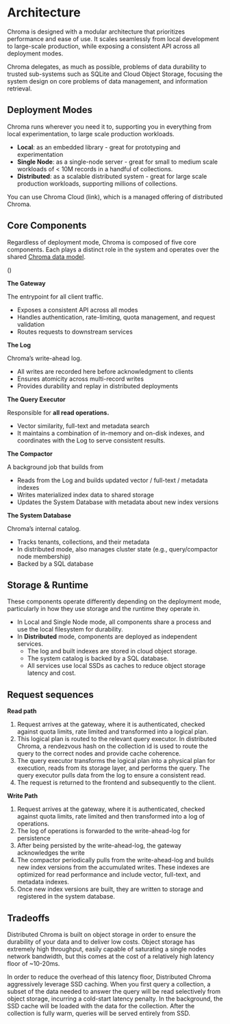 # Architecture

Chroma is designed with a modular architecture that prioritizes performance and ease of use. It scales seamlessly from local development to large-scale production, while exposing a consistent API across all deployment modes.

Chroma delegates, as much as possible, problems of data durability to trusted sub-systems such as SQLite and Cloud Object Storage, focusing the system design on core problems of data management, and information retrieval.

## Deployment Modes

Chroma runs wherever you need it to, supporting you in everything from local experimentation, to large scale production workloads.

- **Local**: as an embedded library - great for prototyping and experimentation
- **Single Node**: as a single-node server - great for small to medium scale workloads of < 10M records in a handful of collections.
- **Distributed**: as a scalable distributed system - great for large scale production workloads, supporting millions of collections.

You can use Chroma Cloud (link), which is a managed offering of distributed Chroma.

## Core Components

Regardless of deployment mode, Chroma is composed of five core components. Each plays a distinct role in the system and operates over the shared [Chroma data model](../overview/data-model.md).

(<INSERT DIAGRAM>)

**The Gateway**

The entrypoint for all client traffic.

- Exposes a consistent API across all modes
- Handles authentication, rate-limiting, quota management, and request validation
- Routes requests to downstream services

**The Log**

Chroma’s write-ahead log.

- All writes are recorded here before acknowledgment to clients
- Ensures atomicity across multi-record writes
- Provides durability and replay in distributed deployments


**The Query Executor**

Responsible for **all read operations.**

- Vector similarity, full-text and metadata search
- It maintains a combination of in-memory and on-disk indexes, and coordinates with the Log to serve consistent results.

**The Compactor**

A background job that builds from

- Reads from the Log and builds updated vector / full-text / metadata indexes
- Writes materialized index data to shared storage
- Updates the System Database with metadata about new index versions

**The System Database**

Chroma’s internal catalog.

- Tracks tenants, collections, and their metadata
- In distributed mode, also manages cluster state (e.g., query/compactor node membership)
- Backed by a SQL database

## **Storage & Runtime**

These components operate differently depending on the deployment mode, particularly in how they use storage and the runtime they operate in.

- In Local and Single Node mode, all components share a process and use the local filesystem for durability.
- In **Distributed** mode, components are deployed as independent services.
    - The log and built indexes are stored in cloud object storage.
    - The system catalog is backed by a SQL database.
    - All services use local SSDs as caches to reduce object storage latency and cost.

## Request sequences

**Read path**

<INSERT DIAGRAM>

1. Request arrives at the gateway, where it is authenticated, checked against quota limits, rate limited and transformed into a logical plan.
2. This logical plan is routed to the relevant query executor. In distributed Chroma, a rendezvous hash on the collection id is used to route the query to the correct nodes and provide cache coherence.
3. The query executor transforms the logical plan into a physical plan for execution, reads from its storage layer, and performs the query. The query executor pulls data from the log to ensure a consistent read.
4. The request is returned to the frontend and subsequently to the client.

**Write Path**

<INSERT DIAGRAM>

1. Request arrives at the gateway, where it is authenticated, checked against quota limits, rate limited and then transformed into a log of operations.
2. The log of operations is forwarded to the write-ahead-log for persistence
3. After being persisted by the write-ahead-log, the gateway acknowledges the write
4. The compactor periodically pulls from the write-ahead-log and builds new index versions from the accumulated writes. These indexes are optimized for read performance and include vector, full-text, and metadata indexes.
5. Once new index versions are built, they are written to storage and registered in the system database.

## Tradeoffs

Distributed Chroma is built on object storage in order to ensure the durability of your data and to deliver low costs. Object storage has extremely high throughput, easily capable of saturating a single nodes network bandwidth, but this comes at the cost of a relatively high latency floor of ~10-20ms.

In order to reduce the overhead of this latency floor, Distributed Chroma aggressively leverage SSD caching. When you first query a collection, a subset of the data needed to answer the query will be read selectively from object storage, incurring a cold-start latency penalty. In the background, the SSD cache will be loaded with the data for the collection. After the collection is fully warm, queries will be served entirely from SSD.
